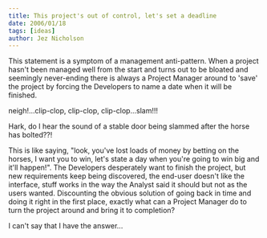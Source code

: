 ```yaml
---
title: This project's out of control, let's set a deadline
date: 2006/01/18
tags: [ideas]
author: Jez Nicholson
---
```

This statement is a symptom of a management anti-pattern. When a project hasn't been managed well from the start and turns out to be bloated and seemingly never-ending there is always a Project Manager around to 'save' the project by forcing the Developers to name a date when it will be finished.

neigh!...clip-clop, clip-clop, clip-clop...slam!!!

Hark, do I hear the sound of a stable door being slammed after the horse has bolted??!

This is like saying, "look, you've lost loads of money by betting on the horses, I want you to win, let's state a day when you're going to win big and it'll happen!". The Developers desperately want to finish the project, but new requirements keep being discovered, the end-user doesn't like the interface, stuff works in the way the Analyst said it should but not as the users wanted. Discounting the obvious solution of going back in time and doing it right in the first place, exactly what can a Project Manager do to turn the project around and bring it to completion?

I can't say that I have the answer...